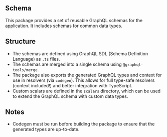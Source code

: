 ## Schema

This package provides a set of reusable GraphQL schemas for the application.
It includes schemas for common data types.

## Structure

- The schemas are defined using GraphQL SDL (Schema Definition Language) as `.ts` files.
- The schemas are merged into a single schema using `@graphql-tools/merge`.
- The package also exports the generated GraphQL types and context for use in resolvers (via `codegen`). This allows for full type-safe resolvers (context included!) and better integration with TypeScript.
- Custom scalars are defined in the `scalars` directory, which can be used to extend the GraphQL schema with custom data types.

## Notes

- Codegen must be run before building the package to ensure that the generated types are up-to-date.
